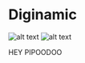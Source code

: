 # Diginamic

![alt text](https://www.sitegeek.fr/wp-content/uploads/2019/12/tenor.gif "Logo Title Text 1")
![alt text](https://media.giphy.com/media/aHmquP8GsDCHS/giphy.gif "Logo Title Text 2")


HEY PIPOODOO